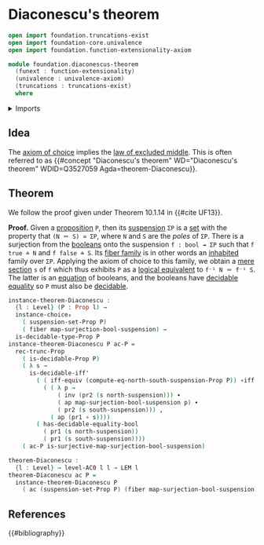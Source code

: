 # Diaconescu's theorem

```agda
open import foundation.truncations-exist
open import foundation-core.univalence
open import foundation.function-extensionality-axiom

module foundation.diaconescus-theorem
  (funext : function-extensionality)
  (univalence : univalence-axiom)
  (truncations : truncations-exist)
  where
```

<details><summary>Imports</summary>

```agda
open import foundation.action-on-identifications-functions
open import foundation.axiom-of-choice funext univalence truncations
open import foundation.booleans funext univalence truncations
open import foundation.decidable-propositions funext univalence truncations
open import foundation.decidable-types funext univalence truncations
open import foundation.dependent-pair-types
open import foundation.dependent-products-propositions funext
open import foundation.law-of-excluded-middle funext univalence truncations
open import foundation.logical-equivalences funext
open import foundation.propositional-truncations funext univalence
open import foundation.propositions funext univalence
open import foundation.universe-levels

open import foundation-core.fibers-of-maps
open import foundation-core.function-types
open import foundation-core.identity-types

open import synthetic-homotopy-theory.suspensions-of-propositions funext univalence truncations
open import synthetic-homotopy-theory.suspensions-of-types funext univalence truncations
```

</details>

## Idea

The [axiom of choice](foundation.axiom-of-choice.md) implies the
[law of excluded middle](foundation.law-of-excluded-middle.md). This is often
referred to as
{{#concept "Diaconescu's theorem" WD="Diaconescu's theorem" WDID=Q3527059 Agda=theorem-Diaconescu}}.

## Theorem

We follow the proof given under Theorem 10.1.14 in {{#cite UF13}}.

**Proof.** Given a [proposition](foundation-core.propositions.md) `P`, then its
[suspension](synthetic-homotopy-theory.suspensions-of-propositions.md) `ΣP` is a
[set](foundation-core.sets.md) with the property that `(N ＝ S) ≃ ΣP`, where `N`
and `S` are the _poles_ of `ΣP`. There is a surjection from the
[booleans](foundation-core.booleans.md) onto the suspension `f : bool ↠ ΣP` such
that `f true ≐ N` and `f false ≐ S`. Its
[fiber family](foundation-core.fibers-of-maps.md) is in other words an
[inhabited](foundation.inhabited-types.md) family over `ΣP`. Applying the axiom
of choice to this family, we obtain a
[mere](foundation.propositional-truncations.md)
[section](foundation-core.sections.md) `s` of `f` which thus exhibits `P` as a
[logical equivalent](foundation.logical-equivalences.md) to `f⁻¹ N ＝ f⁻¹ S`.
The latter is an [equation](foundation-core.identity-types.md) of booleans, and
the booleans have [decidable equality](foundation.decidable-equality.md) so `P`
must also be [decidable](foundation.decidable-propositions.md).

```agda
instance-theorem-Diaconescu :
  {l : Level} (P : Prop l) →
  instance-choice₀
    ( suspension-set-Prop P)
    ( fiber map-surjection-bool-suspension) →
  is-decidable-type-Prop P
instance-theorem-Diaconescu P ac-P =
  rec-trunc-Prop
    ( is-decidable-Prop P)
    ( λ s →
      is-decidable-iff'
        ( ( iff-equiv (compute-eq-north-south-suspension-Prop P)) ∘iff
          ( ( λ p →
              ( inv (pr2 (s north-suspension))) ∙
              ( ap map-surjection-bool-suspension p) ∙
              ( pr2 (s south-suspension))) ,
            ( ap (pr1 ∘ s))))
        ( has-decidable-equality-bool
          ( pr1 (s north-suspension))
          ( pr1 (s south-suspension))))
    ( ac-P is-surjective-map-surjection-bool-suspension)

theorem-Diaconescu :
  {l : Level} → level-AC0 l l → LEM l
theorem-Diaconescu ac P =
  instance-theorem-Diaconescu P
    ( ac (suspension-set-Prop P) (fiber map-surjection-bool-suspension))
```

## References

{{#bibliography}}
